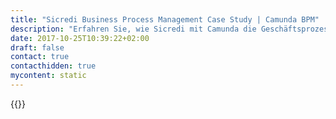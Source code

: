 ```yaml
---
title: "Sicredi Business Process Management Case Study | Camunda BPM"
description: "Erfahren Sie, wie Sicredi mit Camunda die Geschäftsprozessautomatisierung organisiert und die Effizienz im Unternehmen gesteigert hat. Camunda ist der Marktführer für Workflow-Automatisierung basierend auf Java und BPMN 2.0."
date: 2017-10-25T10:39:22+02:00
draft: false
contact: true
contacthidden: true
mycontent: static
---
```

{{<case-study-single
company=" Sicredi"
companydescription="<p>Sicredi is one of the largest cooperative financial institutions in Brazil.  It is made by people and for people, and now has over 3,5 million members and a comprehensive portfolio of banking products and services.</p><p>We are present in 21 Brazilian states with over 1.530 branches, and is available in the rest of Brazil through the Banco24horas network.</p><p>With the support of over 21.823 employees, Sicredi works to promote the economic and social development of its members and the communities where it is present.  Operating with sustainable growth, the Institution has four main centers.</p>"
customerquote=""
teaser=""
usecase=""
videolink=""
logo="//images.ctfassets.net/vpidbgnakfvf/1XXaroLTROoCmmkGq080ok/e36a95d5cd7b90f7a17bbf7a0c95e7c2/sicredi.svg"
pdf=""
thumbnail="">}}